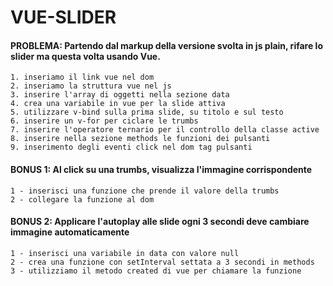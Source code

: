 # VUE-SLIDER

#### PROBLEMA: Partendo dal markup della versione svolta in js plain, rifare lo slider ma questa volta usando Vue.
    1. inseriamo il link vue nel dom
    2. inseriamo la struttura vue nel js
    3. inserire l'array di oggetti nella sezione data
    4. crea una variabile in vue per la slide attiva
    5. utilizzare v-bind sulla prima slide, su titolo e sul testo
    6. inserire un v-for per ciclare le trumbs
    7. inserire l'operatore ternario per il controllo della classe active
    8. inserire nella sezione methods le funzioni dei pulsanti
    9. inserimento degli eventi click nel dom tag pulsanti

#### BONUS 1: Al click su una trumbs, visualizza l'immagine corrispondente
    1 - inserisci una funzione che prende il valore della trumbs
    2 - collegare la funzione al dom 

#### BONUS 2: Applicare l'autoplay alle slide ogni 3 secondi deve cambiare immagine automaticamente
    1 - inserisci una variabile in data con valore null
    2 - crea una funzione con setInterval settata a 3 secondi in methods
    3 - utilizziamo il metodo created di vue per chiamare la funzione




